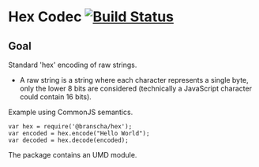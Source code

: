 # Hex Codec [![Build Status](https://travis-ci.org/branscha/lib-hex.svg?branch=master)](https://travis-ci.org/branscha/lib-hex)
## Goal

Standard 'hex' encoding of raw strings.
* A raw string is a string where each character represents a single byte, only the lower 8 bits are considered (technically a JavaScript character could contain 16 bits).

Example using CommonJS semantics.

    var hex = require('@branscha/hex');
    var encoded = hex.encode("Hello World");
    var decoded = hex.decode(encoded);

The package contains an UMD module.
